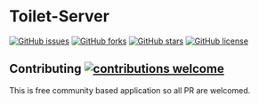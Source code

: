 # Toilet-Server

[![GitHub issues](https://img.shields.io/github/issues/tamanneupane/toilet-server.svg?style=flat-square)](https://github.com/tamanneupane/toilet-server/issues)
[![GitHub forks](https://img.shields.io/github/forks/tamanneupane/toilet-server.svg?style=flat-square)](https://github.com/tamanneupane/toilet-server/network)
[![GitHub stars](https://img.shields.io/github/stars/tamanneupane/toilet-server.svg?style=flat-square)](https://github.com/tamanneupane/toilet-server/stargazers)
[![GitHub license](https://img.shields.io/github/license/tamanneupane/toilet-server.svg?style=flat-square)](https://github.com/tamanneupane/toilet-server/blob/develop/LICENSE)

## Contributing [![contributions welcome](https://img.shields.io/badge/contributions-welcome-brightgreen.svg?style=flat-square)](https://github.com/tamanneupane/toilet-server/issues)

This is free community based application so all PR are welcomed.
